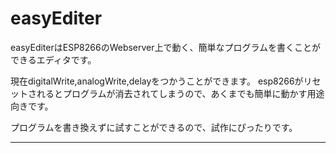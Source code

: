﻿# easyEditer

easyEditerはESP8266のWebserver上で動く、簡単なプログラムを書くことができるエディタです。

現在digitalWrite,analogWrite,delayをつかうことができます。
esp8266がリセットされるとプログラムが消去されてしまうので、あくまでも簡単に動かす用途向きです。

プログラムを書き換えずに試すことができるので、試作にぴったりです。

-------------------------


